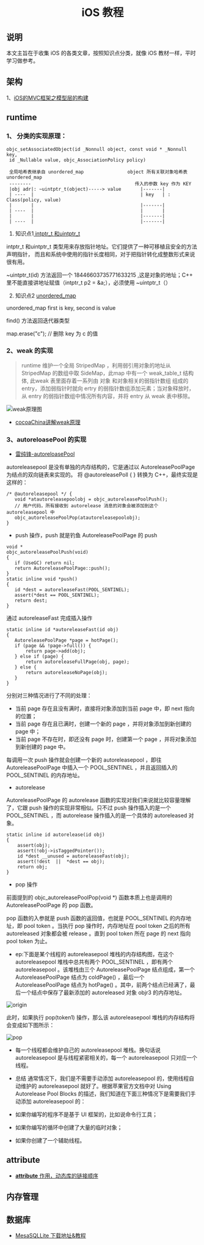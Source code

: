 # <h1 style='text-align:center;'>iOS 教程</h1>

## 说明
本文主旨在于收集 iOS 的各类文章，按照知识点分类，就像 iOS 教材一样，平时学习做参考。


## 架构
1、[iOS的MVC框架之模型层的构建](https://www.jianshu.com/p/fce02188edec?utm_campaign=hugo&utm_medium=reader_share&utm_content=note&utm_source=qq)

## runtime
### 1、 分类的实现原理： 
```
objc_setAssociatedObject(id _Nonnull object, const void * _Nonnull key,
 id _Nullable value, objc_AssociationPolicy policy)
 
 全局哈希表继承自 unordered_map                object 所有关联对象哈希表 unordered_map
 --------                                      传入的参数 key 作为 KEY
 |obj adr|: ~uintptr_t(object)-----> value       |-------|
 | ----  |                                       | key   | : Class(policy, value)
 |       |                                       |-------|
 | ----  |                                       |       |
 |       |                                       |-------|
 | ----  |                                       |-------|
```

1. 知识点1[ intptr_t 和uintptr_t ](https://blog.csdn.net/lsjseu/article/details/42360709)


 intptr_t 和uintptr_t 类型用来存放指针地址。它们提供了一种可移植且安全的方法声明指针，
 而且和系统中使用的指针长度相同，对于把指针转化成整数形式来说很有用。
 
 ~uintptr_t(id) 方法返回一个 18446603735771633215 ,这是对象的地址；C++ 里不能直接讲地址赋值（intptr_t p2 = &a;），必须使用 ~uintptr_t（）
 
2. 知识点2 [unordered_map](https://blog.csdn.net/haolipengzhanshen/article/details/51970348?locationNum=3&fps=1)

 unordered_map  first is key, second is value
 
 find() 方法返回迭代器类型
 
 map.erase("c"); // 删除 key 为 c 的值
 
### 2、weak 的实现

> runtime 维护一个全局 StripedMap ，利用弱引用对象的地址从 StripedMap 的数组中取 SideMap，此map 中有一个 weak_table_t  结构体, 此weak 表里面存着一系列由 对象 和对象相关的弱指针数组 组成的 entry，添加弱指针时就向 ertry 的弱指针数组添加元素；当对象释放时，从 entry 的弱指针数组中情况所有内容，并将 entry 从 weak 表中移除。

![weak原理图](https://raw.githubusercontent.com/jalyResource/iOS_Notebook/master/NoteBook/Resources/Images/iOS_runtime_weak.JPG)

- [cocoaChina讲解weak原理](http://www.cocoachina.com/ios/20170328/18962.html)

### 3、autoreloasePool 的实现
- [雷纯锋-autoreloasePool](http://blog.leichunfeng.com/blog/2015/05/31/objective-c-autorelease-pool-implementation-principle/)

 autoreleasepool 是没有单独的内存结构的，它是通过以 AutoreleasePoolPage 为结点的双向链表来实现的。 将 @autoreleasePoll { } 转换为 C++，最终实现是这样的：
 
 ```
 /* @autoreleasepool */ {
    void *atautoreleasepoolobj = objc_autoreleasePoolPush();
    // 用户代码，所有接收到 autorelease 消息的对象会被添加到这个 autoreleasepool 中
    objc_autoreleasePoolPop(atautoreleasepoolobj);
}
 ```
 
- push 操作，push 就是钓鱼 AutoreleasePoolPage  的 push
 
 ```
 void *
objc_autoreleasePoolPush(void)
{
    if (UseGC) return nil;
    return AutoreleasePoolPage::push();
}
static inline void *push()
{
    id *dest = autoreleaseFast(POOL_SENTINEL);
    assert(*dest == POOL_SENTINEL);
    return dest;
}

 ```
 
 通过 autoreleaseFast 完成插入操作
 
 ```
 static inline id *autoreleaseFast(id obj)
{
    AutoreleasePoolPage *page = hotPage();
    if (page && !page->full()) {
        return page->add(obj);
    } else if (page) {
        return autoreleaseFullPage(obj, page);
    } else {
        return autoreleaseNoPage(obj);
    }
}
```
  分别对三种情况进行了不同的处理：
  - 当前 page 存在且没有满时，直接将对象添加到当前 page 中，即 next 指向的位置；
  - 当前 page 存在且已满时，创建一个新的 page ，并将对象添加到新创建的 page 中；
  - 当前 page 不存在时，即还没有 page 时，创建第一个 page ，并将对象添加到新创建的 page 中。
  
每调用一次 push 操作就会创建一个新的 autoreleasepool ，即往 AutoreleasePoolPage 中插入一个 POOL_SENTINEL ，并且返回插入的 POOL_SENTINEL 的内存地址。

- autorelease 

AutoreleasePoolPage 的 autorelease 函数的实现对我们来说就比较容量理解了，它跟 push 操作的实现非常相似。只不过 push 操作插入的是一个 POOL_SENTINEL ，而 autorelease 操作插入的是一个具体的 autoreleased 对象。

```
static inline id autorelease(id obj)
{
    assert(obj);
    assert(!obj->isTaggedPointer());
    id *dest __unused = autoreleaseFast(obj);
    assert(!dest  ||  *dest == obj);
    return obj;
}

```

- pop 操作

前面提到的 objc_autoreleasePoolPop(void *) 函数本质上也是调用的 AutoreleasePoolPage 的 pop 函数。

pop 函数的入参就是 push 函数的返回值，也就是 POOL_SENTINEL 的内存地址，即 pool token 。当执行 pop 操作时，内存地址在 pool token 之后的所有 autoreleased 对象都会被 release 。直到 pool token 所在 page 的 next 指向 pool token 为止。


- ep:下面是某个线程的 autoreleasepool 堆栈的内存结构图，在这个 autoreleasepool 堆栈中总共有两个 POOL_SENTINEL ，即有两个 autoreleasepool 。该堆栈由三个 AutoreleasePoolPage 结点组成，第一个 AutoreleasePoolPage 结点为 coldPage() ，最后一个 AutoreleasePoolPage 结点为 hotPage() 。其中，前两个结点已经满了，最后一个结点中保存了最新添加的 autoreleased 对象 objr3 的内存地址。

![origin](http://blog.leichunfeng.com/images/AutoreleasePoolPage1.png)

此时，如果执行 pop(token1) 操作，那么该 autoreleasepool 堆栈的内存结构将会变成如下图所示：

![pop](http://blog.leichunfeng.com/images/AutoreleasePoolPage2.png)

- 每一个线程都会维护自己的 autoreleasepool 堆栈。换句话说 autoreleasepool 是与线程紧密相关的，每一个 autoreleasepool 只对应一个线程。

- 总结
通常情况下，我们是不需要手动添加 autoreleasepool 的，使用线程自动维护的 autoreleasepool 就好了。根据苹果官方文档中对 Using Autorelease Pool Blocks 的描述，我们知道在下面三种情况下是需要我们手动添加 autoreleasepool 的：

 - 如果你编写的程序不是基于 UI 框架的，比如说命令行工具；
 - 如果你编写的循环中创建了大量的临时对象；
 - 如果你创建了一个辅助线程。







## __attribute__
- [__attribute__ 作用，动态库的链接顺序](https://blog.csdn.net/mutourenzhang/article/details/47803803)

## 内存管理

## 数据库
- [MesaSQLLite 下载地址&教程](https://linux.cn/thread-14659-1-1.html)







